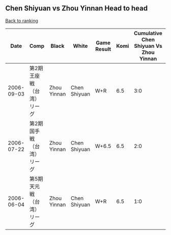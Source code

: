 ## Chen Shiyuan vs Zhou Yinnan Head to head

[Back to ranking](../../index.md)




| **Date** | **Comp** | **Black** | **White** | **Game Result** | **Komi** | **Cumulative Chen Shiyuan Vs Zhou Yinnan** | **Chen Shiyuan Streak** | **Zhou Yinnan Streak** | 
| --- | --- | --- | --- | --- | --- | --- | --- | --- |
| 2006-09-03 | 第2期王座戦（台湾）リーグ | Zhou Yinnan | Chen Shiyuan | W+R | 6.5 | 3:0 | 3 | 0 | 
| 2006-07-22 | 第2期国手戦（台湾）リーグ | Zhou Yinnan | Chen Shiyuan | W+6.5 | 6.5 | 2:0 | 2 | 0 | 
| 2006-06-04 | 第5期天元戦（台湾）リーグ | Zhou Yinnan | Chen Shiyuan | W+R | 6.5 | 1:0 | 1 | 0 |




